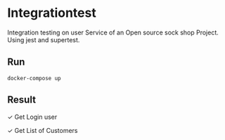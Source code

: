 # Integrationtest

Integration testing on user Service of an Open source sock shop Project.
Using jest and supertest.

## Run 
```
docker-compose up
```

## Result
✓ Get Login user

✓ Get List of Customers